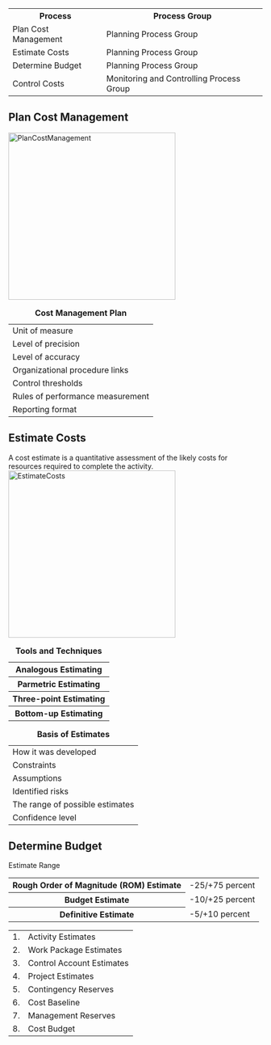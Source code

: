 <table>
<tr><th>Process</th><th>Process Group</th></tr>
<tr><td>Plan Cost Management</td><td>Planning Process Group</td></tr>
<tr><td>Estimate Costs</td><td>Planning Process Group</td></tr>
<tr><td>Determine Budget</td><td>Planning Process Group</td></tr>
<tr><td>Control Costs</td><td>Monitoring and Controlling Process Group</td></tr>
</table>

<h2>Plan Cost Management</h2>

<img width="331" alt="PlanCostManagement" src="https://user-images.githubusercontent.com/3501210/103503666-4edc7b80-4e98-11eb-8d23-fc2570486877.PNG">

<table>
  <caption><b>Cost Management Plan</b></caption>
  <tr><td>Unit of measure</td></tr>
  <tr><td>Level of precision</td></tr>
  <tr><td>Level of accuracy</td></tr>
  <tr><td>Organizational procedure links</td></tr>
  <tr><td>Control thresholds</td></tr>
  <tr><td>Rules of performance measurement</td></tr>
  <tr><td>Reporting format</td></tr>
</table>

<h2>Estimate Costs</h2>
A cost estimate is a quantitative assessment of the likely costs for resources required to complete the activity.<br>
  <img width="331" alt="EstimateCosts" src="https://user-images.githubusercontent.com/3501210/103504407-aa0f6d80-4e9a-11eb-830b-7dbbb6ca685e.PNG">
<table>
  <caption><B>Tools and Techniques</B></Caption>
  <tr><th>Analogous Estimating</th></tr>
  <tr><th>Parmetric Estimating</th></tr>
  <tr><th>Three-point Estimating</th></tr>
  <tr><th>Bottom-up Estimating</th></tr>
</table>

<table>
  <caption><b>Basis of Estimates</b></caption>
  <tr><td>How it was developed</td></tr>
  <tr><td>Constraints</td></tr>
  <tr><td>Assumptions</td></tr>
  <tr><td>Identified risks</td></tr>
  <tr><td>The range of possible estimates</td></tr>
  <tr><td>Confidence level</td></tr>
</table>

<h2>Determine Budget</h2>

Estimate Range<br>
<table>
<tr><th>Rough Order of Magnitude (ROM) Estimate</th><td>-25/+75 percent</td></tr>
<tr><th>Budget Estimate</th><td>-10/+25 percent</td></tr>
<tr><th>Definitive Estimate</th><td>-5/+10 percent</td></tr>
</table>

<table>
  <tr><td>1.</td><td>Activity Estimates</td></tr>
  <tr><td>2.</td><td>Work Package Estimates</td></tr>
  <tr><td>3.</td><td>Control Account Estimates</td></tr>
  <tr><td>4.</td><td>Project Estimates</td></tr>
  <tr><td>5.</td><td>Contingency Reserves</td></tr>
  <tr><td>6.</td><td>Cost Baseline</td></tr>
  <tr><td>7.</td><td>Management Reserves</td></tr>
  <tr><td>8.</td><td>Cost Budget</td></tr>
</table>
